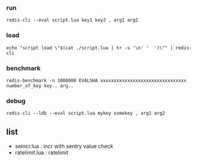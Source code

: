 
### run
```
redis-cli --eval script.lua key1 key2 , arg1 arg2
```

### load
```
echo "script load \"$(cat ./script.lua | tr -s '\n' '  ')\"" | redis-cli
```

### benchmark
```
redis-benchmark -n 1000000 EVALSHA xxxxxxxxxxxxxxxxxxxxxxxxxxxxxxxx number_of_key key.. arg..
```

### debug
```
redis-cli --ldb --eval script.lua mykey somekey , arg1 arg2
```

## list
* seincr.lua : incr with sentry value check
* ratelimit.lua : ratelimit
